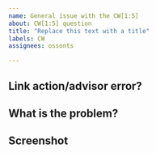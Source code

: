 ```yaml
---
name: General issue with the CW[1:5]
about: CW[1:5] question
title: "Replace this text with a title"
labels: CW
assignees: ossonts

---
```


<!-- Please add some info so I can see the problem-->

## Link action/advisor error?

## What is the problem?

## Screenshot
